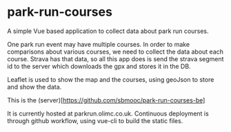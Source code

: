 # park-run-courses

A simple Vue based application to collect data about park run courses.

One park run event may have multiple courses. In order to make comparisons about various courses, we need to collect the data about each course. Strava has that data, so all this app does is send the strava segment id to the server which downloads the gpx and stores it in the DB.

Leaflet is used to show the map and the courses, using geoJson to store and show the data.

This is the (server)[https://github.com/sbmooc/park-run-courses-be]

It is currently hosted at parkrun.olimc.co.uk. Continuous deployment is through github workflow, using vue-cli to build the static files.
